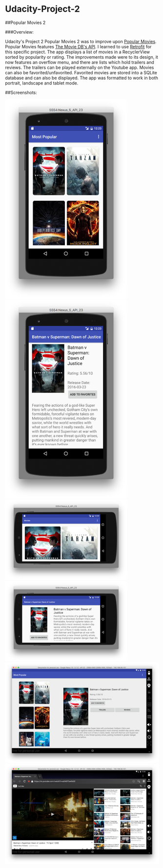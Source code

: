 # Udacity-Project-2
##Popular Movies 2

###Overview:

Udacity's Project 2 Popular Movies 2 was to improve upon [Popular Movies](https://github.com/chris-shum/Udacity-Project-1). Popular Movies features [The Movie DB's API](https://www.themoviedb.org/).  I learned to use [Retrofit](http://square.github.io/retrofit/) for this specific project.  The app displays a list of movies in a RecyclerView sorted by popularity or rating. The improvements made were to its design, it now features an overflow menu, and there are lists which hold trailers and reviews.  The trailers can be played externally on the Youtube app.  Movies can also be favorited/unfavorited.  Favorited movies are stored into a SQLite database and can also be displayed. The app was formatted to work in both portrait, landscape and tablet mode.

##Screenshots:

 <img src="movie2a.png" width="400">
 <img src="movie2b.png" width="400">
 <img src="movie2c.png" width="400">
 <img src="movie2d.png" width="400">
 <img src="movie2e.png">
 <img src="movie2f.png">

